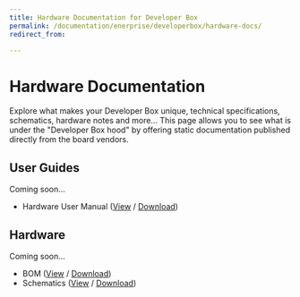 ```yaml
---
title: Hardware Documentation for Developer Box
permalink: /documentation/enerprise/developerbox/hardware-docs/
redirect_from:

---
```

# Hardware Documentation

Explore what makes your Developer Box unique, technical specifications, schematics, hardware notes and more... This page allows you to see what is under the "Developer Box hood" by offering static documentation published directly from the board vendors.

## User Guides

Coming soon...

- Hardware User Manual ([View](hardware-user-manual.md) / [Download]())

## Hardware

Coming soon...

- BOM ([View]() / [Download]())
- Schematics ([View]() / [Download]())

